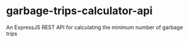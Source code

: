 # garbage-trips-calculator-api
An ExpressJS REST API for calculating the minimum number of garbage trips
